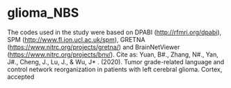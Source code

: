 # glioma_NBS
The codes used in the study were based on DPABI (http://rfmri.org/dpabi), SPM (http://www.fl.ion.ucl.ac.uk/spm), 
GRETNA (https://www.nitrc.org/projects/gretna/) and BrainNetViewer (https://www.nitrc.org/projects/bnv/).
Cite as: Yuan, B#., Zhang, N#., Yan, J#., Cheng, J., Lu, J., & Wu, J* . (2020). Tumor grade-related language and control network reorganization in patients with left cerebral glioma. Cortex, accepted
